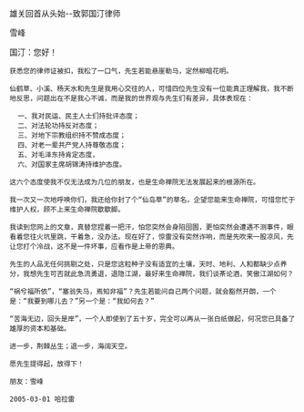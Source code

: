雄关回首从头始--致郭国汀律师

雪峰


国汀：您好！

    获悉您的律师证被扣，我松了一口气，先生若能悬崖勒马，定然柳暗花明。

    仙鹤草、小溪、杨天水和先生是我用心交往的人，可惜四位先生没有一位能真正理解我，我不断地反思，问题出在不是我心不诚，而是我的世界观与先生们有差异，具体表现在：

      一、我对民运、民主人士们持批评态度；
      二、对法轮功持反对态度；
      三、对地下宗教组织持不赞成态度；
      四、对老一辈共产党人持尊敬态度；
      五、对毛泽东持肯定态度，
      六、对国家主席胡锦涛持维护态度。

    这六个态度使我不仅无法成为几位的朋友，也是生命禅院无法发展起来的根源所在。

    我一次又一次地呼唤你们，我还给你封了个“仙岛草”的草名，企望您能来生命禅院，可惜您忙于维护人权，顾不上来生命禅院歇歇脚。

    我读到您网上的文章，真替您捏着一把汗，怕您突然会身陷囹圄，更怕突然会遭遇不测事件，眼看着您往火坑里跳，干着急，没办法。现在好了，惊雷没有突然诈响，而是先吹来一股凉风，先让您打个冷战，这不是一件坏事，应看作是上帝的恩典。

    先生的人品无任何挑剔之处，只是您这粒种子没有适宜的土壤，天时、地利、人和都缺少点养分，我想先生可否就此急流勇退，退隐江湖，最好来生命禅院，我们谈茶论酒，笑傲江湖如何？

    “祸兮福所依”，“塞翁失马，焉知非福”？先生若能问自己两个问题，就会豁然开朗，一个是：“我要到哪儿去？”另一个是：“我如何去？”

    “苦海无边，回头是岸”，一个人即使到了五十岁，完全可以再从一张白纸做起，何况您已具备了雄厚的资本和基础。

    进一步，荆棘丛生；退一步，海阔天空。

    愿先生提得起，放得下！

    朋友：雪峰

    2005-03-01 哈拉雷



